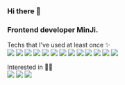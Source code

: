 ### Hi there 👋 
### Frontend developer MinJi.

Techs that I've used at least once ✨<br />
<img src="https://img.shields.io/badge/HTML-E34F26?style=flat-square&logo=html5&logoColor=white"/>
<img src="https://img.shields.io/badge/CSS-1572B6?style=flat-square&logo=css3&logoColor=white"/>
<img src="https://img.shields.io/badge/Sass-CC6699?style=flat&logo=sass&logoColor=white" />
<img src="https://img.shields.io/badge/-Javascript-F7DF1E?style=flat&logo=javascript&logoColor=white" />
<img src="https://img.shields.io/badge/TypeScript-3178C6?style=flat-square&logo=typescript&logoColor=white"/>
<img src="https://img.shields.io/badge/React-61DAFB?style=flat-square&logo=react&logoColor=white"/>
<img src="https://img.shields.io/badge/Redux-764ABC?style=flat-square&logo=redux&logoColor=white"/>
<img src="https://img.shields.io/badge/Next.js-FFFFFF?style=flat-square&logo=nextdotjs&logoColor=black"/>
<img src="https://img.shields.io/badge/Node.js-339933?style=flat-square&logo=nodedotjs&logoColor=white"/> 
<img src="https://img.shields.io/badge/Express-000000?style=flat-square&logo=express&logoColor=white"/> 
<img src="https://img.shields.io/badge/MariaDB-003545?style=flat-square&logo=mariadb&logoColor=white"/> 
<img src="https://img.shields.io/badge/MongoDB-47A248?style=flat-square&logo=mongodb&logoColor=white"/>
<img src="https://img.shields.io/badge/Go-00ADD8?style=flat-square&logo=go&logoColor=white"/>


Interested in ✍🏻 <br />
<img src="https://img.shields.io/badge/Vue.js-4FC08D?style=flat-square&logo=vuedotjs&logoColor=white"/> 
<img src="https://img.shields.io/badge/Django-092E20?style=flat-square&logo=django&logoColor=white"/> 
<img src="https://img.shields.io/badge/Webpack-8DD6F9?style=flat-square&logo=webpack&logoColor=white"/>



<!--
**swssbw/swssbw** is a ✨ _special_ ✨ repository because its `README.md` (this file) appears on your GitHub profile.

Here are some ideas to get you started:

- 🔭 I’m currently working on ...
- 🌱 I’m currently learning ...
- 👯 I’m looking to collaborate on ...
- 🤔 I’m looking for help with ...
- 💬 Ask me about ...
- 📫 How to reach me: ...
- 😄 Pronouns: ...
- ⚡ Fun fact: ...
-->
